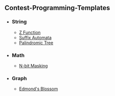 ## Contest-Programming-Templates
- ### String
  * [Z Function](https://github.com/SakibulMowla/Contest-Programming-Templates/blob/master/Library/Z%20Function.cpp)
  * [Suffix Automata](https://github.com/SakibulMowla/Contest-Programming-Templates/blob/master/Library/SuffixAutomata.cpp)
  * [Palindromic Tree](https://github.com/SakibulMowla/Contest-Programming-Templates/blob/master/Library/Palindromic%20Tree.cpp)
- ### Math
  * [N-bit Masking](https://github.com/SakibulMowla/Contest-Programming-Templates/blob/master/Library/n-bit%20masking.cpp)
- ### Graph
  * [Edmond's Blossom](https://github.com/SakibulMowla/Competitive-Programming-Templates/blob/master/Library/Blossom.cpp)
